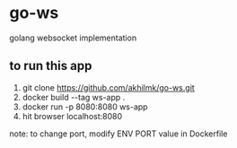 # go-ws
golang websocket implementation


## to run this app
1. git clone https://github.com/akhilmk/go-ws.git
2. docker build --tag ws-app .
3. docker run -p 8080:8080 ws-app
4. hit browser localhost:8080

note:
to change port, modify ENV PORT value in Dockerfile

